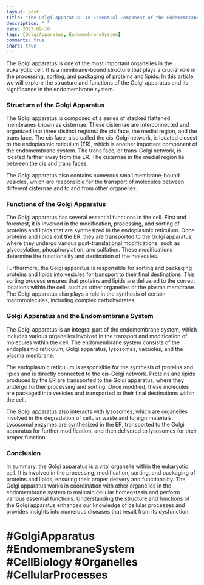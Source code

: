 ```yaml
---
layout: post
title: "The Golgi Apparatus: An Essential Component of the Endomembrane System"
description: " "
date: 2023-09-18
tags: [GolgiApparatus, EndomembraneSystem]
comments: true
share: true
---
```


The Golgi apparatus is one of the most important organelles in the eukaryotic cell. It is a membrane-bound structure that plays a crucial role in the processing, sorting, and packaging of proteins and lipids. In this article, we will explore the structure and functions of the Golgi apparatus and its significance in the endomembrane system.

### Structure of the Golgi Apparatus

The Golgi apparatus is composed of a series of stacked flattened membranes known as cisternae. These cisternae are interconnected and organized into three distinct regions: the cis face, the medial region, and the trans face. The cis face, also called the cis-Golgi network, is located closest to the endoplasmic reticulum (ER), which is another important component of the endomembrane system. The trans face, or trans-Golgi network, is located farther away from the ER. The cisternae in the medial region lie between the cis and trans faces.

The Golgi apparatus also contains numerous small membrane-bound vesicles, which are responsible for the transport of molecules between different cisternae and to and from other organelles.

### Functions of the Golgi Apparatus

The Golgi apparatus has several essential functions in the cell. First and foremost, it is involved in the modification, processing, and sorting of proteins and lipids that are synthesized in the endoplasmic reticulum. Once proteins and lipids exit the ER, they are transported to the Golgi apparatus, where they undergo various post-translational modifications, such as glycosylation, phosphorylation, and sulfation. These modifications determine the functionality and destination of the molecules.

Furthermore, the Golgi apparatus is responsible for sorting and packaging proteins and lipids into vesicles for transport to their final destinations. This sorting process ensures that proteins and lipids are delivered to the correct locations within the cell, such as other organelles or the plasma membrane. The Golgi apparatus also plays a role in the synthesis of certain macromolecules, including complex carbohydrates.

### Golgi Apparatus and the Endomembrane System

The Golgi apparatus is an integral part of the endomembrane system, which includes various organelles involved in the transport and modification of molecules within the cell. The endomembrane system consists of the endoplasmic reticulum, Golgi apparatus, lysosomes, vacuoles, and the plasma membrane.

The endoplasmic reticulum is responsible for the synthesis of proteins and lipids and is directly connected to the cis-Golgi network. Proteins and lipids produced by the ER are transported to the Golgi apparatus, where they undergo further processing and sorting. Once modified, these molecules are packaged into vesicles and transported to their final destinations within the cell.

The Golgi apparatus also interacts with lysosomes, which are organelles involved in the degradation of cellular waste and foreign materials. Lysosomal enzymes are synthesized in the ER, transported to the Golgi apparatus for further modification, and then delivered to lysosomes for their proper function.

### Conclusion

In summary, the Golgi apparatus is a vital organelle within the eukaryotic cell. It is involved in the processing, modification, sorting, and packaging of proteins and lipids, ensuring their proper delivery and functionality. The Golgi apparatus works in coordination with other organelles in the endomembrane system to maintain cellular homeostasis and perform various essential functions. Understanding the structure and functions of the Golgi apparatus enhances our knowledge of cellular processes and provides insights into numerous diseases that result from its dysfunction.

# #GolgiApparatus #EndomembraneSystem #CellBiology #Organelles #CellularProcesses